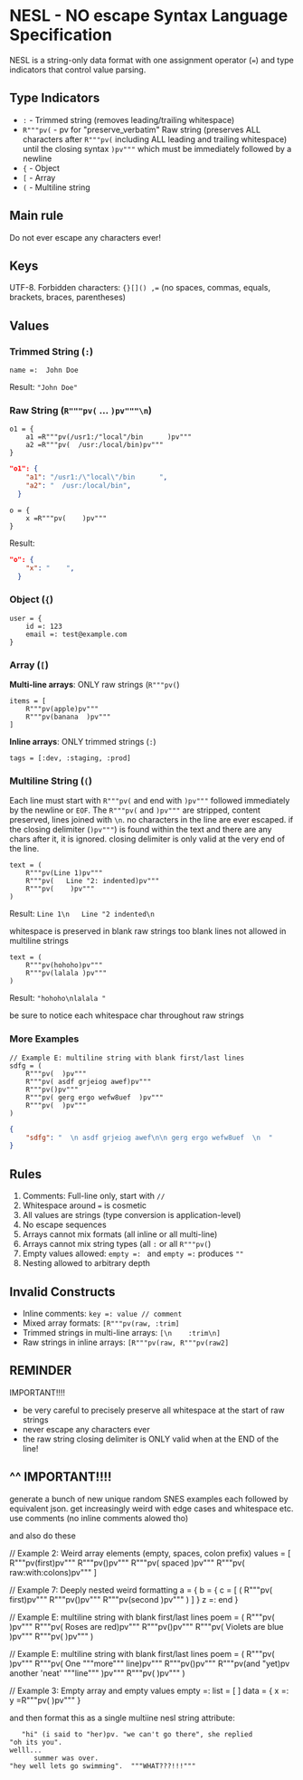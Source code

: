 # NESL - NO escape Syntax Language Specification

NESL is a string-only data format with one assignment operator (`=`) and type indicators that control value parsing.

## Type Indicators

- `:` - Trimmed string (removes leading/trailing whitespace)
- `R"""pv(` - pv for "preserve_verbatim" Raw string (preserves ALL characters after `R"""pv(` including ALL leading and trailing whitespace) until the closing syntax `)pv"""` which must be immediately followed by a newline
- `{` - Object
- `[` - Array
- `(` - Multiline string

## Main rule 

Do not ever escape any characters ever!

## Keys

UTF-8. Forbidden characters: `{}[]() ,=` (no spaces, commas, equals, brackets, braces, parentheses)

## Values

### Trimmed String (`:`)
```
name =:  John Doe   
```
Result: `"John Doe"`

### Raw String (`R"""pv(` ... `)pv"""\n`)
```
o1 = {
    a1 =R"""pv(/usr1:/"local"/bin      )pv"""
    a2 =R"""pv(  /usr:/local/bin)pv"""
} 
```

```json
"o1": {
    "a1": "/usr1:/\"local\"/bin      ",
    "a2": "  /usr:/local/bin",
  }
```
```
o = {
    x =R"""pv(    )pv"""
} 
```
Result: 
```json
"o": {
    "x": "    ",
  }
```

### Object (`{`)
```
user = {
    id =: 123
    email =: test@example.com
}
```

### Array (`[`)

**Multi-line arrays**: ONLY raw strings (`R"""pv(`)
```
items = [
    R"""pv(apple)pv"""
    R"""pv(banana  )pv"""
]
```

**Inline arrays**: ONLY trimmed strings (`:`)
```
tags = [:dev, :staging, :prod]
```

### Multiline String (`(`)
Each line must start with `R"""pv(` and end with `)pv"""` followed immediately by the newline or `EOF`. The `R"""pv(` and `)pv"""` are stripped, content preserved, lines joined with `\n`.  no characters in the line are ever escaped.  if the closing delimiter (`)pv"""`) is found within the text and there are any chars after it, it is ignored.  closing delimiter is only valid at the very end of the line.


```
text = (
    R"""pv(Line 1)pv"""
    R"""pv(   Line "2: indented)pv"""
    R"""pv(    )pv"""
)
```
Result: `Line 1\n   Line "2 indented\n    `

whitespace is preserved in blank raw strings too
blank lines not allowed in multiline strings

```
text = (
    R"""pv(hohoho)pv"""
    R"""pv(lalala )pv"""
)
```
Result: `"hohoho\nlalala "`

be sure to notice each whitespace char throughout raw strings

### More Examples

```
// Example E: multiline string with blank first/last lines
sdfg = (
    R"""pv(  )pv"""
    R"""pv( asdf grjeiog awef)pv"""
    R"""pv()pv"""
    R"""pv( gerg ergo wefw8uef  )pv"""
    R"""pv(  )pv"""
)
```

```json
{
    "sdfg": "  \n asdf grjeiog awef\n\n gerg ergo wefw8uef  \n  "
}
```
## Rules

1. Comments: Full-line only, start with `//`
2. Whitespace around `=` is cosmetic
3. All values are strings (type conversion is application-level)
4. No escape sequences
5. Arrays cannot mix formats (all inline or all multi-line)
6. Arrays cannot mix string types (all `:` or all `R"""pv(`)
7. Empty values allowed: `empty =: ` and `empty =:` produces `""` 
8. Nesting allowed to arbitrary depth

## Invalid Constructs

- Inline comments: `key =: value // comment`
- Mixed array formats: `[R"""pv(raw, :trim]`
- Trimmed strings in multi-line arrays: `[\n    :trim\n]`
- Raw strings in inline arrays: `[R"""pv(raw, R"""pv(raw2]`

## REMINDER

IMPORTANT!!!!

- be very careful to precisely preserve all whitespace at the start of raw strings
- never escape any characters ever
- the raw string closing delimiter is ONLY valid when at the END of the line!

^^ IMPORTANT!!!!
------------------

generate a bunch of new unique random SNES examples each followed by equivalent json.  get increasingly weird with edge cases and whitespace etc.  use comments (no inline comments alowed tho)


and also  do these



// Example 2: Weird array elements (empty, spaces, colon prefix)
values = [
    R"""pv(first)pv"""
    R"""pv()pv"""
    R"""pv(   spaced   )pv"""
    R"""pv(   raw:with:colons)pv"""
]




// Example 7: Deeply nested weird formatting
a = {
    b = {
        c = [
            (
                R"""pv( first)pv"""
                R"""pv()pv"""
                R"""pv(second  )pv"""
            )
        ]
    }
    z =: end
}

// Example E: multiline string with blank first/last lines
poem = (
    R"""pv(  )pv"""
    R"""pv( Roses are red)pv"""
    R"""pv()pv"""
    R"""pv( Violets are blue  )pv"""
    R"""pv(  )pv"""
)

// Example E: multiline string with blank first/last lines
poem = (
    R"""pv(  )pv"""
    R"""pv( One """more""" line)pv"""
    R"""pv()pv"""
    R"""pv(and  "yet)pv another 'neat' """line"""  )pv"""
    R"""pv(  )pv"""
)


// Example 3: Empty array and empty values
empty =:
list = [ ]
data = {
    x =:
    y =R"""pv(  )pv"""
}

and then format this as a single multiine nesl string attribute:

```
   "hi" (i said to "her)pv. "we can't go there", she replied 
"oh its you". 
welll...
      summer was over.
"hey well lets go swimming".  """WHAT???!!!"""
```